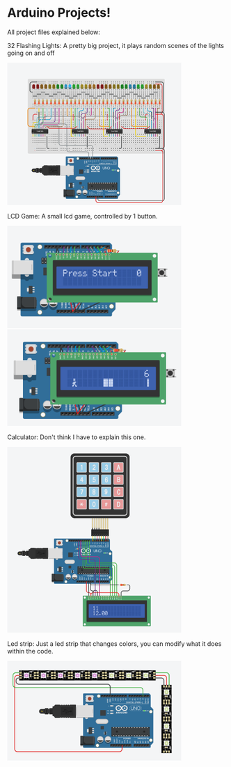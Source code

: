 # Arduino Projects!

All project files explained below:

32 Flashing Lights:
A pretty big project, it plays random scenes of the lights going on and off

<img src="https://github.com/JaydenKlomp/ArduinoProjects/blob/main/32FlashingLightsProject/32FlashingLights.png" width="400">

LCD Game:
A small lcd game, controlled by 1 button.

<img src="https://github.com/JaydenKlomp/ArduinoProjects/blob/main/LCDGame/LCDGame1.png" width="400">
<img src="https://github.com/JaydenKlomp/ArduinoProjects/blob/main/LCDGame/LCDGame2.png" width="400">

Calculator:
Don't think I have to explain this one.

<img src="https://github.com/JaydenKlomp/ArduinoProjects/blob/main/Calculator/Screenshot%202024-02-29%20113434.png" width="400">

Led strip:
Just a led strip that changes colors, you can modify what it does within the code.

<img src="https://github.com/JaydenKlomp/ArduinoProjects/blob/main/LedStrip/Screenshot%202024-02-29%20114057.png" width="400">
